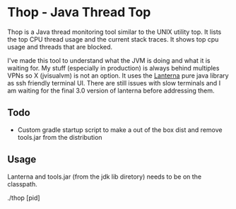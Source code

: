 Thop - Java Thread Top
======================

Thop is a Java thread monitoring tool similar to the UNIX utility top. It lists the top CPU thread usage and the current stack traces. It shows top cpu usage and threads that are blocked.

I've made this tool to understand what the JVM is doing and what it is waiting for. My stuff (especially in production) is always behind multiples VPNs so X (jvisualvm) is not an option. It uses the  [Lanterna](https://github.com/mabe02/lanterna) pure java library as ssh friendly terminal UI. There are still issues with slow terminals and I  am waiting for the final 3.0 version of lanterna before addressing them.

Todo
----
* Custom gradle startup script to make a out of the box dist and remove tools.jar from the distribution

Usage
-----
Lanterna and tools.jar (from the jdk lib diretory) needs to be on the classpath.

./thop [pid]



